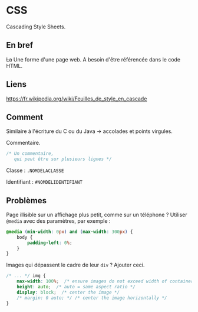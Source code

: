 # CSS 
Cascading Style Sheets. 

## En bref 
~~La~~ Une forme d'une page web. 
A besoin d'être référencée dans le code HTML. 

## Liens 
https://fr.wikipedia.org/wiki/Feuilles_de_style_en_cascade 


## Comment 
Similaire à l'écriture du C ou du Java -> accolades et points virgules. 

Commentaire. 
```css
/* Un commentaire, 
   qui peut être sur plusieurs lignes */
```

Classe : `.NOMDELACLASSE`

Identifiant : `#NOMDELIDENTIFIANT`

## Problèmes 
Page illisible sur un affichage plus petit, comme sur un téléphone ? 
Utiliser `@media` avec des paramètres, par exemple : 
```css
@media (min-width: 0px) and (max-width: 300px) {
	body {
		padding-left: 0%;
	}
}
```

Images qui dépassent le cadre de leur `div` ? Ajouter ceci. 
```css
/* ... */ img {
    max-width: 100%;  /* ensure images do not exceed width of container */
    height: auto;  /* auto = same aspect ratio */
    display: block;  /* center the image */
    /* margin: 0 auto; */ /* center the image horizontally */
}
```



